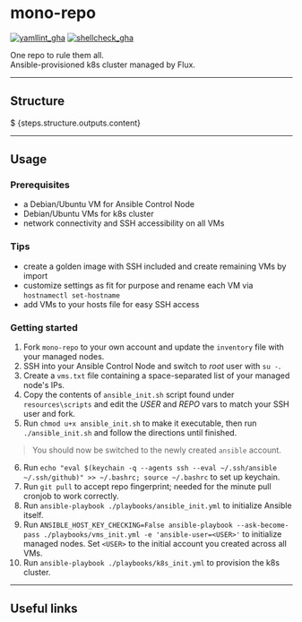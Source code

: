 # mono-repo

[![yamllint_gha](https://github.com/edgy-noodle/mono-repo/actions/workflows/yamllint.yml/badge.svg)](https://github.com/edgy-noodle/mono-repo/actions/workflows/yamllint.yml)
[![shellcheck_gha](https://github.com/edgy-noodle/mono-repo/actions/workflows/shellcheck.yml/badge.svg)](https://github.com/edgy-noodle/mono-repo/actions/workflows/shellcheck.yml)

One repo to rule them all.  
Ansible-provisioned k8s cluster managed by Flux.

---

## Structure
$ {steps.structure.outputs.content}

---

## Usage
### Prerequisites

- a Debian/Ubuntu VM for Ansible Control Node
- Debian/Ubuntu VMs for k8s cluster
- network connectivity and SSH accessibility on all VMs

### Tips

- create a golden image with SSH included and create remaining VMs by import
- customize settings as fit for purpose and rename each VM via `hostnamectl set-hostname`
- add VMs to your hosts file for easy SSH access

### Getting started
1. Fork `mono-repo` to your own account and update the `inventory` file with your managed nodes.
2. SSH into your Ansible Control Node and switch to _root_ user with `su -`.
3. Create a `vms.txt` file containing a space-separated list of your managed node's IPs.
4. Copy the contents of `ansible_init.sh` script found under `resources\scripts` and edit the _USER_ and _REPO_ vars to match your SSH user and fork.
5. Run `chmod u+x ansible_init.sh` to make it executable, then run `./ansible_init.sh` and follow the directions until finished.
> You should now be switched to the newly created `ansible` account.
6. Run `echo "eval $(keychain -q --agents ssh --eval ~/.ssh/ansible ~/.ssh/github)" >> ~/.bashrc; source ~/.bashrc` to set up keychain.
7. Run `git pull` to accept repo fingerprint; needed for the minute pull cronjob to work correctly.
8. Run `ansible-playbook ./playbooks/ansible_init.yml` to initialize Ansible itself. 
9. Run `ANSIBLE_HOST_KEY_CHECKING=False ansible-playbook --ask-become-pass ./playbooks/vms_init.yml -e 'ansible-user=<USER>'` to initialize managed nodes. Set `<USER>` to the initial account you created across all VMs.
10. Run `ansible-playbook ./playbooks/k8s_init.yml` to provision the k8s cluster.

---

## Useful links